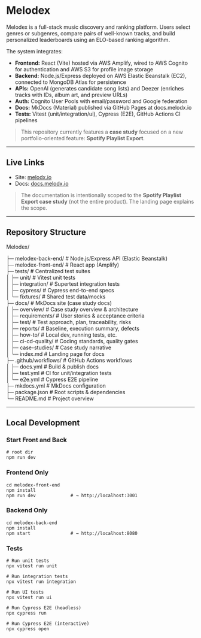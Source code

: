 # Melodex

Melodex is a full-stack music discovery and ranking platform. Users select genres or subgenres, compare pairs of well-known tracks, and build personalized leaderboards using an ELO-based ranking algorithm. 

The system integrates:

- **Frontend:** React (Vite) hosted via AWS Amplify, wired to AWS Cognito for authentication and AWS S3 for profile image storage  
- **Backend:** Node.js/Express deployed on AWS Elastic Beanstalk (EC2), connected to MongoDB Atlas for persistence  
- **APIs:** OpenAI (generates candidate song lists) and Deezer (enriches tracks with IDs, album art, and preview URLs)  
- **Auth:** Cognito User Pools with email/password and Google federation
- **Docs:** MkDocs (Material) published via GitHub Pages at docs.melodx.io
- **Tests:** Vitest (unit/integration/ui), Cypress (E2E), GitHub Actions CI pipelines

> This repository currently features a **case study** focused on a new portfolio-oriented feature: **Spotify Playlist Export**.

---

## Live Links

- Site: [melodx.io](https://www.melodx.io)
- Docs: [docs.melodx.io](https://docs.melodx.io/)

> The documentation is intentionally scoped to the **Spotify Playlist Export case study** (not the entire product). The landing page explains the scope.

---

## Repository Structure

Melodex/

├─ melodex-back-end/ # Node.js/Express API (Elastic Beanstalk)  
├─ melodex-front-end/ # React app (Amplify)  
├─ tests/ # Centralized test suites  
│ ├─ unit/ # Vitest unit tests  
│ ├─ integration/ # Supertest integration tests  
│ ├─ cypress/ # Cypress end-to-end specs  
│ └─ fixtures/ # Shared test data/mocks  
├─ docs/ # MkDocs site (case study docs)  
│ ├─ overview/ # Case study overview & architecture  
│ ├─ requirements/ # User stories & acceptance criteria  
│ ├─ test/ # Test approach, plan, traceability, risks  
│ ├─ reports/ # Baseline, execution summary, defects  
│ ├─ how-to/ # Local dev, running tests, etc.  
│ ├─ ci-cd-quality/ # Coding standards, quality gates  
│ ├─ case-studies/ # Case study narrative  
│ └─ index.md # Landing page for docs  
├─ .github/workflows/ # GitHub Actions workflows  
│ ├─ docs.yml # Build & publish docs  
│ ├─ test.yml # CI for unit/integration tests  
│ └─ e2e.yml # Cypress E2E pipeline  
├─ mkdocs.yml # MkDocs configuration  
├─ package.json # Root scripts & dependencies  
└─ README.md # Project overview  

---

## Local Development

### Start Front and Back
    # root dir
    npm run dev

### Frontend Only
    cd melodex-front-end
    npm install
    npm run dev             # → http://localhost:3001

### Backend Only
    cd melodex-back-end
    npm install
    npm start               # → http://localhost:8080

### Tests
```
# Run unit tests
npx vitest run unit

# Run integration tests
npx vitest run integration

# Run UI tests
npx vitest run ui

# Run Cypress E2E (headless)
npx cypress run

# Run Cypress E2E (interactive)
npx cypress open
